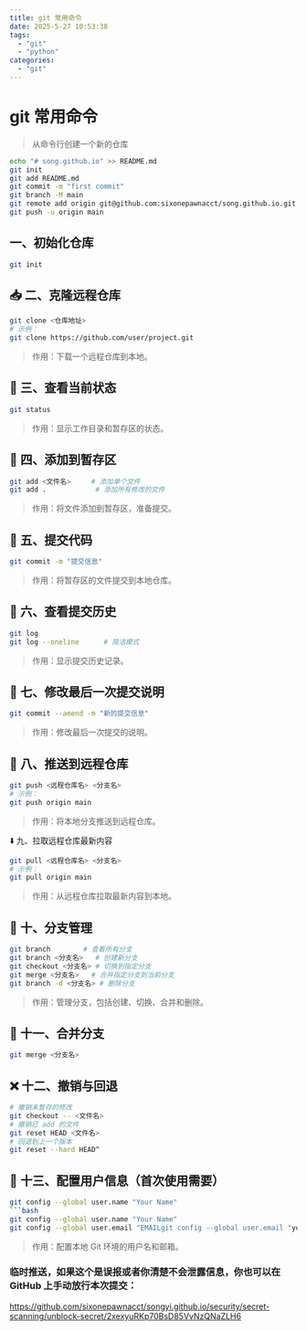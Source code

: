 ```yaml
---
title: git 常用命令
date: 2025-5-27 10:53:38
tags:
  - "git"
  - "python"
categories:
  - "git"
---
```


# git 常用命令

> 从命令行创建一个新的仓库

```bash
echo "# song.github.io" >> README.md
git init
git add README.md
git commit -m "first commit"
git branch -M main
git remote add origin git@github.com:sixonepawnacct/song.github.io.git
git push -u origin main
```

## 一、初始化仓库

```bash
git init
```

## 📥 二、克隆远程仓库

```bash
git clone <仓库地址>
# 示例：
git clone https://github.com/user/project.git
```

> 作用：下载一个远程仓库到本地。

## 📂 三、查看当前状态

```bash
git status
```

> 作用：显示工作目录和暂存区的状态。

## 📁 四、添加到暂存区

```bash
git add <文件名>     # 添加单个文件
git add .            # 添加所有修改的文件
```

> 作用：将文件添加到暂存区，准备提交。

## 💾 五、提交代码

```bash
git commit -m "提交信息"
```

> 作用：将暂存区的文件提交到本地仓库。

## 📝 六、查看提交历史

```bash
git log
git log --oneline      # 简洁模式
```

> 作用：显示提交历史记录。

## 🔁 七、修改最后一次提交说明

```bash
git commit --amend -m "新的提交信息"
```

> 作用：修改最后一次提交的说明。

## 🔄 八、推送到远程仓库

```bash
git push <远程仓库名> <分支名>
# 示例：
git push origin main
```

> 作用：将本地分支推送到远程仓库。

⬇️ 九、拉取远程仓库最新内容

```bash
git pull <远程仓库名> <分支名>
# 示例：
git pull origin main
```

> 作用：从远程仓库拉取最新内容到本地。

## 🌿 十、分支管理

```bash
git branch        # 查看所有分支
git branch <分支名>   # 创建新分支
git checkout <分支名> # 切换到指定分支
git merge <分支名>   # 合并指定分支到当前分支
git branch -d <分支名> # 删除分支
```

> 作用：管理分支，包括创建、切换、合并和删除。

## 🔀 十一、合并分支

```bash
git merge <分支名>
```

## ❌ 十二、撤销与回退

```bash
# 撤销未暂存的修改
git checkout -- <文件名>
# 撤销已 add 的文件
git reset HEAD <文件名>
# 回退到上一个版本
git reset --hard HEAD^
```

## 🔐 十三、配置用户信息（首次使用需要）

````bash
git config --global user.name "Your Name"
```bash
git config --global user.name "Your Name"
git config --global user.email "EMAILgit config --global user.email "your_email@example.com"
````

> 作用：配置本地 Git 环境的用户名和邮箱。

### 临时推送，如果这个是误报或者你清楚不会泄露信息，你也可以在 GitHub 上手动放行本次提交：

https://github.com/sixonepawnacct/songyi.github.io/security/secret-scanning/unblock-secret/2xexyuRKp70BsD85VvNzQNaZLH6
